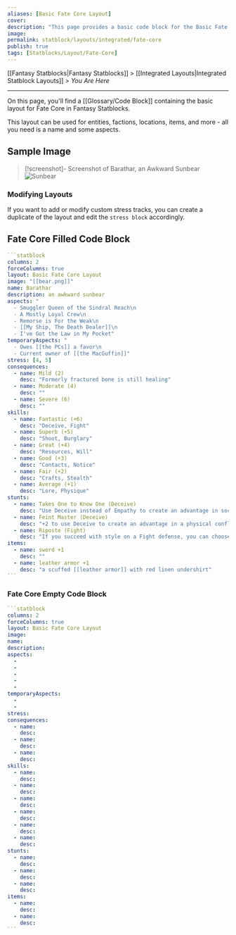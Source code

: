 ```yaml
---
aliases: [Basic Fate Core Layout]
cover: 
description: "This page provides a basic code block for the Basic Fate Core Layout included within Fantasy Statblocks."
image: 
permalink: statblock/layouts/integrated/fate-core
publish: true
tags: [Statblocks/Layout/Fate-Core]
---
```


[[Fantasy Statblocks|Fantasy Statblocks]] > [[Integrated Layouts|Integrated Statblock Layouts]] > *You Are Here*

---

On this page, you'll find a [[Glossary/Code Block]] containing the basic layout for Fate Core in Fantasy Statblocks. 

This layout can be used for entities, factions, locations, items, and more - all you need is a name and some aspects.

## Sample Image

> [!screenshot]- Screenshot of Barathar, an Awkward Sunbear
> ![Sunbear](https://github.com/valentine195/fantasy-statblocks/blob/gh-pages/images/statblock/statblock-crazy-bear.png?raw=true)

### Modifying Layouts

If you want to add or modify custom stress tracks, you can create a duplicate of the layout and edit the `stress block` accordingly.

## Fate Core Filled Code Block

````yaml
```statblock
columns: 2
forceColumns: true
layout: Basic Fate Core Layout
image: "[[bear.png]]"
name: Barathar
description: an awkward sunbear
aspects: "
  - Smuggler Queen of the Sindral Reach\n
  - A Mostly Loyal Crew\n
  - Remorse is For the Weak\n
  - [[My Ship, The Death Dealer]]\n
  - I've Got the Law in My Pocket"
temporaryAspects: "
  - Owes [[the PCs]] a favor\n
  - Current owner of [[the MacGuffin]]"
stress: [4, 5]
consequences:
  - name: Mild (2)
    desc: "Formerly fractured bone is still healing"
  - name: Moderate (4)
    desc: ""
  - name: Severe (6)
    desc: ""
skills:
  - name: Fantastic (+6)
    desc: "Deceive, Fight"
  - name: Superb (+5)
    desc: "Shoot, Burglary"
  - name: Great (+4)
    desc: "Resources, Will"
  - name: Good (+3)
    desc: "Contacts, Notice"
  - name: Fair (+2)
    desc: "Crafts, Stealth"
  - name: Average (+1)
    desc: "Lore, Physique"
stunts:
  - name: Takes One to Know One (Deceive)
    desc: "Use Deceive instead of Empathy to create an advantage in social situations."
  - name: Feint Master (Deceive)
    desc: "+2 to use Deceive to create an advantage in a physical conflict."
  - name: Riposte (Fight)
    desc: "If you succeed with style on a Fight defense, you can choose to inflict a 2-shift hit rather than take a boost."
items:
  - name: sword +1
    desc: ""
  - name: leather armor +1
    desc: "a scuffed [[leather armor]] with red linen undershirt"
```
````

### Fate Core Empty Code Block

````yaml
```statblock
columns: 2
forceColumns: true
layout: Basic Fate Core Layout
image: 
name: 
description: 
aspects: 
  - 
  - 
  - 
  - 
  - 
temporaryAspects: 
  - 
  - 
stress: 
consequences:
  - name: 
    desc: 
  - name: 
    desc: 
  - name: 
    desc: 
skills:
  - name: 
    desc: 
  - name: 
    desc: 
  - name: 
    desc: 
  - name: 
    desc: 
  - name: 
    desc: 
  - name: 
    desc: 
stunts:
  - name: 
    desc: 
  - name: 
    desc: 
  - name: 
    desc: 
items:
  - name: 
    desc: 
  - name: 
    desc: 
```
````

